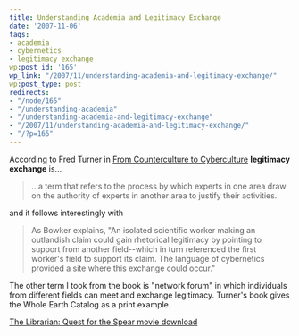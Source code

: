 ```yaml
---
title: Understanding Academia and Legitimacy Exchange
date: '2007-11-06'
tags:
- academia
- cybernetics
- legitimacy exchange
wp:post_id: '165'
wp_link: "/2007/11/understanding-academia-and-legitimacy-exchange/"
wp:post_type: post
redirects:
- "/node/165"
- "/understanding-academia"
- "/understanding-academia-and-legitimacy-exchange"
- "/2007/11/understanding-academia-and-legitimacy-exchange/"
- "/?p=165"
---
```


According to Fred Turner in [From Counterculture to Cyberculture](http://books.google.com/books?id=2SNFpgX_WigC&pg=PA25&lpg=PA25&dq=%22legitimacy+exchange%22&source=web&ots=tqu371QGrs&sig=yz1OyR3sa61eMBohnjh9RlqR68g) **legitimacy exchange** is...

>

> ...a term that refers to the process by which experts in one area draw on the authority of experts in another area to justify their activities.

and it follows interestingly with

>

> As Bowker explains, "An isolated scientific worker making an outlandish claim could gain rhetorical legitimacy by pointing to support from another field--which in turn referenced the first worker's field to support its claim. The language of cybernetics provided a site where this exchange could occur."

The other term I took from the book is "network forum" in which individuals from different fields can meet and exchange legitimacy. Turner's book gives the Whole Earth Catalog as a print example.

  [The Librarian: Quest for the Spear movie download](http://www.iucn-tftsg.org/?the_librarian_quest_for_the_spear)
